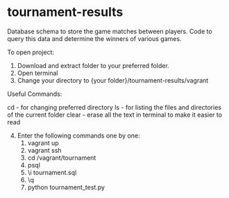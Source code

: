 # tournament-results
Database schema to store the game matches between players. Code to query this data and determine the winners of various games.

To open project:

1. Download and extract folder to your preferred folder.
2. Open terminal
3. Change your directory to {your folder}/tournament-results/vagrant

Useful Commands:

cd - for changing preferred directory
ls - for listing the files and directories of the current folder
clear - erase all the text in terminal to make it easier to read

4. Enter the following commands one by one:
	1. vagrant up
	2. vagrant ssh
	3. cd /vagrant/tournament
	4. psql
	5. \i tournament.sql
	6. \q
	7. python tournament_test.py
